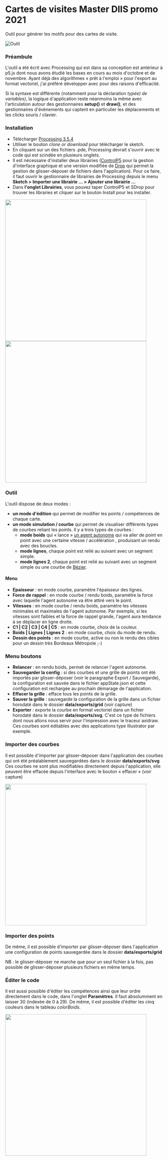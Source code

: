 # Cartes de visites Master DIIS promo 2021
Outil pour générer les motifs pour des cartes de visite.

![Outil](images/interface.png)


### Préambule
L'outil a été écrit avec Processing qui est dans sa conception est antérieur à p5.js dont nous avons étudié les bases en cours au mois d'octobre et de novembre. Ayant déjà des algorithmes « prêt à l'emploi » pour l'export au format vectoriel, j'ai préféré développer avec pour des raisons d'efficacité.

Si la syntaxe est différente (notamment pour la déclaration *typée) de variables)*, la logique d'application reste néanmoins la même avec l'articulation autour des gestionnaires **setup()** et **draw()**, et des gestionnaires d'évènements qui captent en particulier les déplacements et les clicks souris / clavier. 

### Installation
* Télécharger [Processing 3.5.4](https://processing.org/download/)
* Utiliser le bouton *clone or download* pour télécharger le sketch. 
* En cliquant sur un des fichiers .pde, Processing devrait s'ouvrir avec le code qui est scindée en plusieurs onglets.
* Il est nécessaire d'installer deux librairies ([ControlP5](http://www.sojamo.de/libraries/controlP5/) pour la gestion d'interface graphique et une version modifiée de [Drop](http://www.sojamo.de/libraries/drop/) qui permet la gestion de glisser-déposer de fichiers dans l'application). Pour ce faire, il faut ouvrir le gestionnaire de librairies de Processing depuis le menu **Sketch > Importer une librairie ... > Ajouter une librairie ...**
* Dans **l'onglet Librairies**, vous pouvez taper ControlP5 et SDrop pour trouver les libraries et cliquer sur le bouton Install pour les installer. 

<img src="images/install_controlP5_library.png" width="450px" />
<img src="images/install_drop_library.png" width="450px" />

### Outil
L'outil dispose de deux modes : 
* **un mode d'édition** qui permet de modifier les points / compétences de chaque carte.
* **un mode simulation / courbe** qui permet de visualiser différents types de courbes reliant les points. Il y a trois types de courbes : 
  * **mode boids** qui « lance » [un agent autonome](https://fr.wikipedia.org/wiki/Boids) qui va aller de point en point avec une certaine vitesse / accélération , produisant un rendu avec des boucles.
  * **mode lignes**, chaque point est relié au suivant avec un segment simple.
  * **mode lignes 2**, chaque point est relié au suivant avec un segment simple ou une courbe de [Bézier](https://processing.org/reference/bezier_.html).

#### Menu
* **Epaisseur** : en mode courbe, paramètre l'épaisseur des lignes.
* **Force de rappel** : en mode courbe / rendu boids, paramètre la force avec laquelle l'agent autonome va être attiré vers le point. 
* **Vitesses** : en mode courbe / rendu boids, paramètre les vitesses minimales et maximales de l'agent autonome. Par exemple, si les vitesses sont faibles et la force de rappel grande, l'agent aura tendance à se déplacer en ligne droite.
* **C1 | C2 | C3 | C4 | C5** : en mode courbe, choix de la couleur.
* **Boids | Lignes | Lignes 2** : en mode courbe, choix du mode de rendu.
* **Dessin des points** : en mode courbe, active ou non le rendu des cibles pour un dessin très Bordeaux Métropole ;-)

### Menu boutons
* **Relancer** : en rendu boids, permet de relancer l'agent autonome.
* **Sauvegarder la config** : si des courbes et une grille de points ont été importés par glisser-déposer (voir le paragraphe Export / Sauvegarde), la configuration est sauvée dans le fichier appState.json et cette configuration est rechargée au prochain démarage de l'application.
* **Effacer la grille** : efface tous les points de la grille.
* **Sauver la grille** : sauvegarde la configuration de la grille dans un fichier horodaté dans le dossier **data/exports/grid** (voir capture)
* **Exporter** : exporte la courbe en format vectoriel dans un fichier horodaté dans le dossier **data/exports/svg**. C'est ce type de fichiers dont nous allons nous servir pour l'impression avec le traceur axidraw. Ces courbes sont éditables avec des applications type Illustrator par exemple.

### Importer des courbes
Il est possible d'importer par glisser-déposer dans l'application des courbes qui ont été préalablement sauvegardées dans le dossier **data/exports/svg** Ces courbes ne sont plus modifiables directement depuis l'application, elle peuvent être effacée depuis l'interface avec le bouton « effacer » (voir capture)

<img src="images/dossier_exports.png" width="450px" />


### Importer des points
De même, il est possible d'importer par glisser-déposer dans l'application une configuration de points sauvegardée dans le dossier **data/exports/grid**

NB : le glisser-déposer ne marche que pour un seul fichier à la fois, pas possible de glisser-déposer plusieurs fichiers en même temps.

### Éditer le code
Il est aussi possible d'éditer les compétences ainsi que leur ordre directement dans le code, dans l'onglet **Paramètres**. Il faut absolumment en laisser 30 (indexée de 0 à 29). De même, il est possible d'éditer les cinq couleurs dans le tableau *colorBoids*.

<img src="images/edit_parameters.png" width="450px" />






